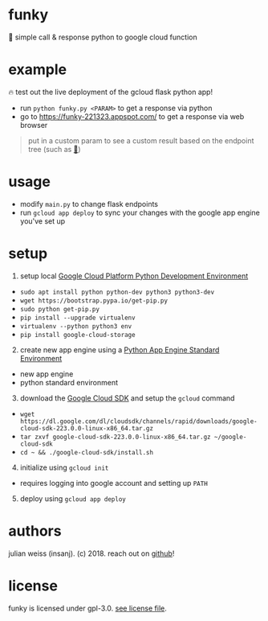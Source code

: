 # funky

🎷 simple call &amp; response python to google cloud function

# example

🔥 test out the live deployment of the gcloud flask python app!

- run `python funky.py <PARAM>` to get a response via python
- go to https://funky-221323.appspot.com/ to get a response via web browser

> put in a custom param to see a custom result based on the endpoint tree (such as [🍗](https://funky-221323.appspot.com/🍗))

# usage

- modify `main.py` to change flask endpoints
- run `gcloud app deploy` to sync your changes with the google app engine you've set up

# setup

1. setup local [Google Cloud Platform Python Development Environment](https://cloud.google.com/python/setup)
- `sudo apt install python python-dev python3 python3-dev`
- `wget https://bootstrap.pypa.io/get-pip.py`
- `sudo python get-pip.py`
- `pip install --upgrade virtualenv`
- `virtualenv --python python3 env`
-  `pip install google-cloud-storage`

2. create new app engine using a [Python App Engine Standard Environment](https://cloud.google.com/appengine/docs/standard/python/quickstart)
- new app engine
- python standard environment

3. download the [Google Cloud SDK](https://cloud.google.com/sdk/?hl=en_US) and setup the `gcloud` command
- `wget https://dl.google.com/dl/cloudsdk/channels/rapid/downloads/google-cloud-sdk-223.0.0-linux-x86_64.tar.gz`
- `tar zxvf google-cloud-sdk-223.0.0-linux-x86_64.tar.gz ~/google-cloud-sdk`
- `cd ~ && ./google-cloud-sdk/install.sh`

4. initialize using `gcloud init`
- requires logging into google account and setting up `PATH`

5. deploy using `gcloud app deploy`

# authors

julian weiss (insanj). (c) 2018. reach out on [github](https://github.com/insanj)!

# license

funky is licensed under gpl-3.0. [see license file](LICENSE).
